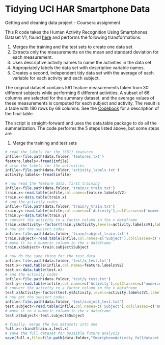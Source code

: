 Tidying UCI HAR Smartphone Data
==================

Getting and cleaning data project - Coursera assignment

This R code takes the Human Activity Recognition Using Smartphones Dataset V1, found [here](https://d396qusza40orc.cloudfront.net/getdata%2Fprojectfiles%2FUCI%20HAR%20Dataset.zip) and performs the following transformations:

1. Merges the training and the test sets to create one data set.
2. Extracts only the measurements on the mean and standard deviation for each measurement. 
3. Uses descriptive activity names to name the activities in the data set
4. Appropriately labels the data set with descriptive variable names. 
5. Creates a second, independent tidy data set with the average of each variable for each activity and each subject. 

The original dataset contains 561 feature measurements taken from 30 different subjects while performing 6 different activities.  A subset of 66 columns are selected for the summary dataset, and the average values of these measurements is computed for each subject and activity.  The result is a table with 180 rows by 68 columns.  See the [Codebook](Codebook.md) for a description of the final table.

The script is straight-forward and uses the data.table package to do all the summarization.  The code performs the 5 steps listed above, but some steps are 

1.  Merge the training and test sets   
```R
# read the labels for the (561) features
infile<-file.path(data.folder,'features.txt')
feature.labels<-fread(infile)
# also the labels for the activities
infile<-file.path(data.folder,'activity_labels.txt')
activity.labels<-fread(infile)

# now read the feature data, first training
infile<-file.path(data.folder,'train/x_train.txt')
train.x<-read.table(infile,col.names=feature.labels$V2)
train.x<-data.table(train.x)
# and the activity codes
infile<-file.path(data.folder,'train/y_train.txt')
train.y<-read.table(infile,col.names=c('Activity'),colClasses=c('numeric'))
train.y<-data.table(train.y)
# convert the activity to a factor column in the x dataframe
train.x$Activity<-factor(train.y$Activity,levels=activity.labels$V1,labels=activity.labels$V2)
# now get the subject codes
infile<-file.path(data.folder,'train/subject_train.txt')
train.subject<-read.table(infile,col.names=c('Subject'),colClasses=c('numeric'))
# move it to a numeric column in the x dataframe
train.x$Subject<-train.subject$Subject

# now do the same thing for the test data
infile<-file.path(data.folder,'test/x_test.txt')
test.x<-read.table(infile,col.names=feature.labels$V2)
test.x<-data.table(test.x)
# and the activity codes
infile<-file.path(data.folder,'test/y_test.txt')
test.y<-read.table(infile,col.names=c('Activity'),colClasses=c('numeric'))
# convert the activity to a factor column in the x dataframe
test.x$Activity<-factor(test.y$Activity,levels=activity.labels$V1,labels=activity.labels$V2)
# now get the subject codes
infile<-file.path(data.folder,'test/subject_test.txt')
test.subject<-read.table(infile,col.names=c('Subject'),colClasses=c('numeric'))
# move it to a numeric column in the x dataframe
test.x$Subject<-test.subject$Subject

# finally, merge the two datasets into one
full.x<-rbind(train.x,test.x)
# save the full dataset for possible future analysis
save(full.x,file=file.path(data.folder,"SmartphoneActivity_fulldataset.RData"))
```